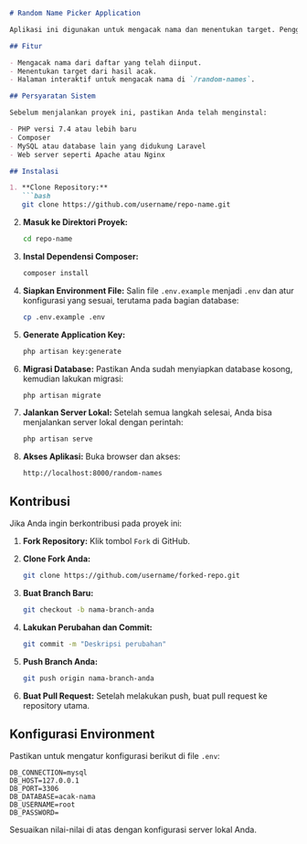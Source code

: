 ```markdown
# Random Name Picker Application

Aplikasi ini digunakan untuk mengacak nama dan menentukan target. Pengguna dapat mengakses fitur untuk menentukan siapa targetnya di halaman `/random-names`. Proyek ini terbuka untuk kontribusi dari pengembang lain.

## Fitur

- Mengacak nama dari daftar yang telah diinput.
- Menentukan target dari hasil acak.
- Halaman interaktif untuk mengacak nama di `/random-names`.

## Persyaratan Sistem

Sebelum menjalankan proyek ini, pastikan Anda telah menginstal:

- PHP versi 7.4 atau lebih baru
- Composer
- MySQL atau database lain yang didukung Laravel
- Web server seperti Apache atau Nginx

## Instalasi

1. **Clone Repository:**
   ```bash
   git clone https://github.com/username/repo-name.git
   ```

2. **Masuk ke Direktori Proyek:**
   ```bash
   cd repo-name
   ```

3. **Instal Dependensi Composer:**
   ```bash
   composer install
   ```

4. **Siapkan Environment File:**
   Salin file `.env.example` menjadi `.env` dan atur konfigurasi yang sesuai, terutama pada bagian database:
   ```bash
   cp .env.example .env
   ```

5. **Generate Application Key:**
   ```bash
   php artisan key:generate
   ```

6. **Migrasi Database:**
   Pastikan Anda sudah menyiapkan database kosong, kemudian lakukan migrasi:
   ```bash
   php artisan migrate
   ```

7. **Jalankan Server Lokal:**
   Setelah semua langkah selesai, Anda bisa menjalankan server lokal dengan perintah:
   ```bash
   php artisan serve
   ```

8. **Akses Aplikasi:**
   Buka browser dan akses:
   ```
   http://localhost:8000/random-names
   ```

## Kontribusi

Jika Anda ingin berkontribusi pada proyek ini:

1. **Fork Repository:**
   Klik tombol `Fork` di GitHub.

2. **Clone Fork Anda:**
   ```bash
   git clone https://github.com/username/forked-repo.git
   ```

3. **Buat Branch Baru:**
   ```bash
   git checkout -b nama-branch-anda
   ```

4. **Lakukan Perubahan dan Commit:**
   ```bash
   git commit -m "Deskripsi perubahan"
   ```

5. **Push Branch Anda:**
   ```bash
   git push origin nama-branch-anda
   ```

6. **Buat Pull Request:**
   Setelah melakukan push, buat pull request ke repository utama.

## Konfigurasi Environment

Pastikan untuk mengatur konfigurasi berikut di file `.env`:

```env
DB_CONNECTION=mysql
DB_HOST=127.0.0.1
DB_PORT=3306
DB_DATABASE=acak-nama
DB_USERNAME=root
DB_PASSWORD=
```

Sesuaikan nilai-nilai di atas dengan konfigurasi server lokal Anda.
